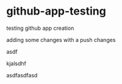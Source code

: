 # github-app-testing
testing github app creation


adding some changes with a push
changes


asdf

kjalsdhf

asdfasdfasd
